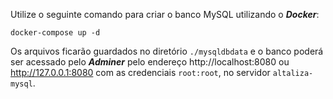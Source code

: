 Utilize o seguinte comando para criar o banco MySQL utilizando o ***Docker***:

```docker-compose up -d```

Os arquivos ficarão guardados no diretório ```./mysqldbdata``` e o banco poderá ser acessado pelo ***Adminer*** pelo endereço http://localhost:8080 ou http://127.0.0.1:8080 com as credenciais ```root:root```, no servidor ```altaliza-mysql```.